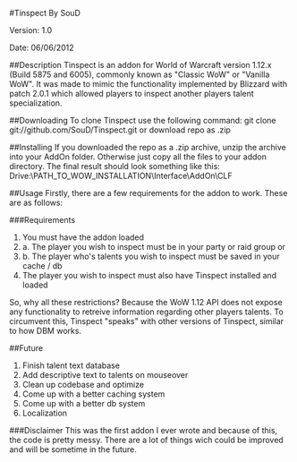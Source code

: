 #Tinspect
By SouD

Version: 1.0

Date: 06/06/2012

##Description
Tinspect is an addon for World of Warcraft version 1.12.x (Build 5875 and 6005),
commonly known as "Classic WoW" or "Vanilla WoW". It was made to mimic the functionality
implemented by Blizzard with patch 2.0.1 which allowed players to inspect another players
talent specialization.

##Downloading
To clone Tinspect use the following command: git clone git://github.com/SouD/Tinspect.git
or download repo as .zip

##Installing
If you downloaded the repo as a .zip archive, unzip the archive into your AddOn folder.
Otherwise just copy all the files to your addon directory.
The final result should look something like this:
Drive:\PATH_TO_WOW_INSTALLATION\Interface\AddOn\CLF

##Usage
Firstly, there are a few requirements for the addon to work. These are as follows:

###Requirements
1. You must have the addon loaded
2. a. The player you wish to inspect must be in your party or raid group or
2. b. The player who's talents you wish to inspect must be saved in your cache / db
3. The player you wish to inspect must also have Tinspect installed and loaded

So, why all these restrictions? Because the WoW 1.12 API does not expose any functionality
to retreive information regarding other players talents. To circumvent this, Tinspect
"speaks" with other versions of Tinspect, similar to how DBM works.

##Future
1. Finish talent text database
2. Add descriptive text to talents on mouseover
3. Clean up codebase and optimize
4. Come up with a better caching system
5. Come up with a better db system
6. Localization

###Disclaimer
This was the first addon I ever wrote and because of this, the code is pretty messy.
There are a lot of things wich could be improved and will be sometime in the future.
